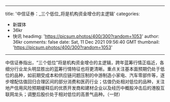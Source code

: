 
---
title: '中信证券：_三个低位_将是机构资金增仓的主逻辑'
categories: 
 - 新媒体
 - 36kr
 - 快讯
headimg: 'https://picsum.photos/400/300?random=1053'
author: 36kr
comments: false
date: Sat, 11 Dec 2021 09:56:40 GMT
thumbnail: 'https://picsum.photos/400/300?random=1053'
---

<div>   
中信证券指出，“三个低位”将是机构资金增仓的主逻辑，跨年蓝筹行情正临近，各细分行业龙头明显胜出的蓝筹行情特征也将更清晰。重点关注基本面预期仍处于低位的品种，如前期受成本和供应链问题压制的中游制造小家电、汽车零部件等，逐步增配估值回归合理区间的部分消费和医药行业；估值仍处相对低位的品种，关注地产信用风险预期缓释后的优质开发商和建材企业以及经历中概股冲击后的港股互联网龙头；调整后股价处于相对低位的高景气品种。（一财）  
</div>
            